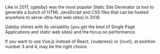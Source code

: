 Like in 2017, {gatsby} was the most popular Static Site Generator (a tool to generate a bunch of HTML JavaScript and CSS files that can be hosted anywhere to serve ultra-fast web sites) in 2018.

Gatsby shines with its versatility (you get the best of Single Page Applications and static web sites) and the focus on performance.

If you want to use Vue.js instead of React, {vuepress} or {nuxt}, at position number 3 and 4, may be the right choice.
